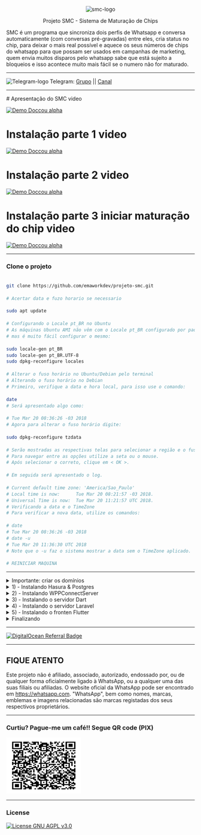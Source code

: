 <p align="center">
	<img src="https://raw.githubusercontent.com/emaworkdev/projeto-smc/master/resources/smc.png" alt="smc-logo" width="100" />		
        <p align="center">Projeto SMC - Sistema de Maturação de Chips</p>
</p>

SMC é um programa que sincroniza dois perfis de Whatsapp e conversa automaticamente (com conversas pré-gravadas) entre eles,
cria status no chip, para deixar o mais real possível e aquece os seus números de chips do whatsapp para que possam ser usados em campanhas de marketing, quem envia muitos disparos pelo whatsapp sabe que está sujeito a bloqueios e isso acontece muito mais fácil se o numero não for maturado.

<hr>
<p align="left">
	<img src="https://telegram.org/favicon.ico" alt="Telegram-logo" width="32" />
	<span>Telegram: </span>
	<a href="https://t.me/emaworkdevsmc" target="_blank">Grupo</a>
	<span> || </span>
	<a href="https://t.me/emawork_smc" target="_blank">Canal</a>
</p>

<hr>
# Apresentação do SMC video

  [![Demo Doccou alpha](https://bucket-emawork.nyc3.digitaloceanspaces.com/emawork_com/banners/youtube_video.png)](https://www.youtube.com/watch?v=t81rsBqK6iM)
  
# Instalação parte 1 video
  [![Demo Doccou alpha](https://bucket-emawork.nyc3.digitaloceanspaces.com/emawork_com/banners/youtube_video.png)](https://www.youtube.com/watch?v=kxnjgEkYtn0)
  
# Instalação parte 2 video
  [![Demo Doccou alpha](https://bucket-emawork.nyc3.digitaloceanspaces.com/emawork_com/banners/youtube_video.png)](https://www.youtube.com/watch?v=b8yalnmlKOs) 

# Instalação parte 3 iniciar maturação do chip video
  [![Demo Doccou alpha](https://bucket-emawork.nyc3.digitaloceanspaces.com/emawork_com/banners/youtube_video.png)](https://www.youtube.com/watch?v=olbo4bO_3v4) 

<hr>

### Clone o projeto

```bash

git clone https://github.com/emaworkdev/projeto-smc.git

# Acertar data e fuzo horario se necessario

sudo apt update

# Configurando o Locale pt_BR no Ubuntu
# As máquinas Ubuntu AMI não vêm com o Locale pt_BR configurado por padrão, 
# mas é muito fácil configurar o mesmo:

sudo locale-gen pt_BR
sudo locale-gen pt_BR.UTF-8
sudo dpkg-reconfigure locales

# Alterar o fuso horário no Ubuntu/Debian pelo terminal
# Alterando o fuso horário no Debian
# Primeiro, verifique a data e hora local, para isso use o comando:

date
# Será apresentado algo como:

# Tue Mar 20 08:36:26 -03 2018
# Agora para alterar o fuso horário digite:

sudo dpkg-reconfigure tzdata

# Serão mostradas as respectivas telas para selecionar a região e o fuso horário:
# Para navegar entre as opções utilize a seta ou o mouse.
# Após selecionar o correto, clique em < OK >.

# Em seguida será apresentado o log.

# Current default time zone: 'America/Sao_Paulo'
# Local time is now:      Tue Mar 20 08:21:57 -03 2018.
# Universal Time is now:  Tue Mar 20 11:21:57 UTC 2018.
# Verificando a data e o TimeZone
# Para verificar a nova data, utilize os comandos:

# date
# Tue Mar 20 08:36:26 -03 2018
# date -u
# Tue Mar 20 11:36:30 UTC 2018
# Note que o -u faz o sistema mostrar a data sem o TimeZone aplicado.

# REINICIAR MAQUINA

```

<hr>

<details>
  <summary>Importante: criar os domínios</summary>
	
  |      TIPO             | NOME              |   DADOS          | TTL       |
  | --------------------- |:-----------------:|:----------------:|:---------:|
  |        A              | smc               | SEU IP SERVIDOR  | PADRÃO    | - FRONTEND
  |        A              | server-smc        | SEU IP SERVIDOR  | PADRÃO    | - SERVIDOR SERVER-SMC-DART
  |        A              | hasura            | SEU IP SERVIDOR  | PADRÃO    | - HASURA
	
  ### Exemplo: importante substitua exemplo.com pelo seu domínio	
  	
  ```bash
  
	sms.exemplo.com           -> frontend
	server-sms.exemplo.com    -> backend: server-smc-dart
	hasura.exemplo.com        -> hasura (banco de dados)
     
```	
	
</details>

<details>
  <summary>1) - Instalando Hasura & Postgres</summary>
  <p align="left">
       <span>github: <a target="_blank" href="https://github.com/emaworkdev/hasura">docker-hasura</a>.</span>
  </p>
 
  ## Video - Criando um servidor hasura + postgree com docker

  [![Demo Doccou alpha](https://bucket-emawork.nyc3.digitaloceanspaces.com/emawork_com/banners/youtube_video.png)](https://www.youtube.com/watch?v=VZ4pYxN88vg&t=141s)
	
<p align="left">
       <span>Opção com caprover <a>veja video</a>.</span>
  </p>
 
  ## Video - Criando um servidor com CapRover e implantando o Hasura

  [![Demo Doccou alpha](https://bucket-emawork.nyc3.digitaloceanspaces.com/emawork_com/banners/youtube_video.png)](https://www.youtube.com/watch?v=mSNIRT6-WQ0&t=90s)	
	
</details>

<details>
  <summary>2) - Instalando WPPConnectServer</summary>
  <p align="left">
     <span>siga os procedimentos de instalação do <a target="_blank" href="https://github.com/wppconnect-team/wppconnect-server">wppcconnect-server</a>.     </span>
  </p>
  
   ```bash
	
git clone https://github.com/wppconnect-team/wppconnect-server.git
	
# Instalando Yarn
curl -sS https://dl.yarnpkg.com/debian/pubkey.gpg | sudo apt-key add -
echo "deb https://dl.yarnpkg.com/debian/ stable main" | sudo tee /etc/apt/sources.list.d/yarn.list
sudo apt update

# Instalar yarn
sudo apt install yarn

# Instalar o Node
curl -sL https://deb.nodesource.com/setup_14.x | sudo -E bash -
sudo apt-get install -y nodejs
node -v
npm -v
	
	
sudo apt-get install -y libxshmfence-dev libgbm-dev wget unzip fontconfig locales gconf-service libasound2 libatk1.0-0 libc6 libcairo2 libcups2 libdbus-1-3 libexpat1 libfontconfig1 libgcc1 libgconf-2-4 libgdk-pixbuf2.0-0 libglib2.0-0 libgtk-3-0 libnspr4 libpango-1.0-0 libpangocairo-1.0-0 libstdc++6 libx11-6 libx11-xcb1 libxcb1 libxcomposite1 libxcursor1 libxdamage1 libxext6 libxfixes3 libxi6 libxrandr2 libxrender1 libxss1 libxtst6 ca-certificates fonts-liberation libappindicator1 libnss3 lsb-release xdg-utils
	
wget -c https://dl.google.com/linux/direct/google-chrome-stable_current_amd64.deb

sudo apt-get update

sudo dpkg -i google-chrome-stable_current_amd64.deb
	
# Instalar o pm2

sudo npm install pm2@latest -g
pm2 startup systemd
sudo env PATH=$PATH:/usr/bin /usr/lib/node_modules/pm2/bin/pm2 startup systemd -u root --hp /home/root

# Configurar arquivo config.json
	
vim /root/wppconnect-server/src/config.json
	
# modo de insert: pressionar a tecla shift+i
 	

{
  "secretKey": "THISISMYSECURETOKEN",    >>> colocar a sua secretKey
  "host": "http://localhost",
  "port": "21465",
  "deviceName": "WppConnect",
  "poweredBy": "WPPConnect-Server",
  "startAllSession": true,
  "tokenStoreType": "file",
  "maxListeners": 15,
  "customUserDataDir": "./userDataDir/",
  "webhook": {
    "url": null,       >>>> https:// <colocar o dominio server-dart> /api/webhooks
    "autoDownload": true,
    "uploadS3": false,
    "readMessage": true,
    "allUnreadOnStart": false,
    "listenAcks": true,
    "onPresenceChanged": true,
    "onParticipantsChanged": true,
    "onReactionMessage": true,
    "onPollResponse": true,
    "onRevokedMessage": true
  },
  "archive": {
    "enable": false,
    "waitTime": 10,
    "daysToArchive": 45
  },
  "log": {
    "level": "error",
    "logger": ["console", "file"]
  },
  "createOptions": {
    "browserArgs": [
      "--disable-web-security",
      "--no-sandbox",
      "--disable-web-security",
      "--aggressive-cache-discard",
      "--disable-cache",
      "--disable-application-cache",
      "--disable-offline-load-stale-cache",
      "--disk-cache-size=0",
      "--disable-background-networking",
      "--disable-default-apps",
      "--disable-extensions",
      "--disable-sync",
      "--disable-translate",
      "--hide-scrollbars",
      "--metrics-recording-only",
      "--mute-audio",
      "--no-first-run",
      "--safebrowsing-disable-auto-update",
      "--ignore-certificate-errors",
      "--ignore-ssl-errors",
      "--ignore-certificate-errors-spki-list"
    ]
  },
  "mapper": {
    "enable": false,
    "prefix": "tagone-"
  },
  "db": {
    "mongodbDatabase": "tokens",
    "mongodbCollection": "",
    "mongodbUser": "",
    "mongodbPassword": "",
    "mongodbHost": "",
    "mongoIsRemote": true,
    "mongoURLRemote": "",
    "mongodbPort": 27017,
    "redisHost": "localhost",
    "redisPort": 6379,
    "redisPassword": "",
    "redisDb": 0,
    "redisPrefix": "docker"
  }
}
	
# para sair do modo insert
# pressionar a tecla ESC
# entrada de comando
# pressionar a tecla :
# para salvar e sair
# digitar wq + ENTER	
	
# LIBERAR PORTA DO WPPCONNECT
sudo iptables -A INPUT -p tcp --dport 21465 -j ACCEPT

MOSTRAR PORTAS
sudo netstat -t -l -p --numeric-ports
	
cd wppconnect-server
	
yarn install

yarn build

pm2 start dist/server.js --name wppconnect
pm2 save	

pm2 list
pm2 logs 0	
	
   ```   	
	
</details>

<details>
  <summary>3) - Instalando o servidor Dart</summary>
  <p align="left">
       <span>github: <a target="_blank" href="https://github.com/emaworkdev/projeto-smc/tree/master/server-smc-dart">server-smc-dart</a>.</span>
  </p>
</details>

<details>
  <summary>4) - Instalando o servidor Laravel</summary>
  <p align="left">
       <span>github: <a target="_blank" href="https://github.com/emaworkdev/projeto-smc/tree/master/backend-smc-laravel">server-smc-laravel</a>.</span>
  </p>
</details>

<details>
  <summary>5) - Instalando o fronten Flutter</summary>	
  <p align="left">
       <span>github: <a target="_blank" href="https://github.com/emaworkdev/projeto-smc/tree/master/frontend-smc">frontend-scm</a>.</span>
  </p>

</details>

<details>
  <summary>Finalizando</summary>
	
  ```bash	
	# Após tudo instalado digitar no navegador 
	https://<dominio smc front-en>

	# apagar pastas não mais necessaria no servidor

	sudo rm -R projeto-smc/backend-smc-laravel
	sudo rm -R projeto-smc/frontend-smc

	# Não apagar a pasta resources inteira pois nela tem 2 arquivos ainda necessario
	  - db.txt
	  - conversas.txt

	sudo rm -R projeto-smc/resources/dart.png
	sudo rm -R projeto-smc/resources/laravel.png
	sudo rm -R projeto-smc/resources/flutter.png
	sudo rm -R projeto-smc/resources/smc.png
	sudo rm -R projeto-smc/resources/tela1.png
	sudo rm -R projeto-smc/resources/tela2.png
	sudo rm -R projeto-smc/resources/tela3.png
	sudo rm -R projeto-smc/resources/tela4.png
	sudo rm -R projeto-smc/resources/donate.png

	sudo rm projeto-sm/README.md
  ```
	
</details>

<hr>

<a href="https://www.digitalocean.com/?refcode=10cf6e2be6d4&utm_campaign=Referral_Invite&utm_medium=Referral_Program&utm_source=badge"><img src="https://web-platforms.sfo2.digitaloceanspaces.com/WWW/Badge%202.svg" alt="DigitalOcean Referral Badge" /></a>

<hr>
	
## FIQUE ATENTO

Este projeto não é afiliado, associado, autorizado, endossado por, ou de qualquer forma oficialmente ligado à WhatsApp, ou a qualquer uma das suas filiais ou afiliadas. O website oficial da WhatsApp pode ser encontrado em <https://whatsapp.com>. "WhatsApp", bem como nomes, marcas, emblemas e imagens relacionadas são marcas registadas dos seus respectivos proprietários.

--------------------------

### Curtiu? Pague-me um café!! Segue QR code (PIX)  

[<img src="/resources/donate.png" height="150" width="200"/>](/resources/donate.png)
	
<hr>	
	
### License

[![License GNU AGPL v3.0](https://img.shields.io/badge/License-AGPL%203.0-lightgrey.svg)](https://github.com/sufficit/sufficit-quepasa-fork/blob/master/LICENSE.md)

